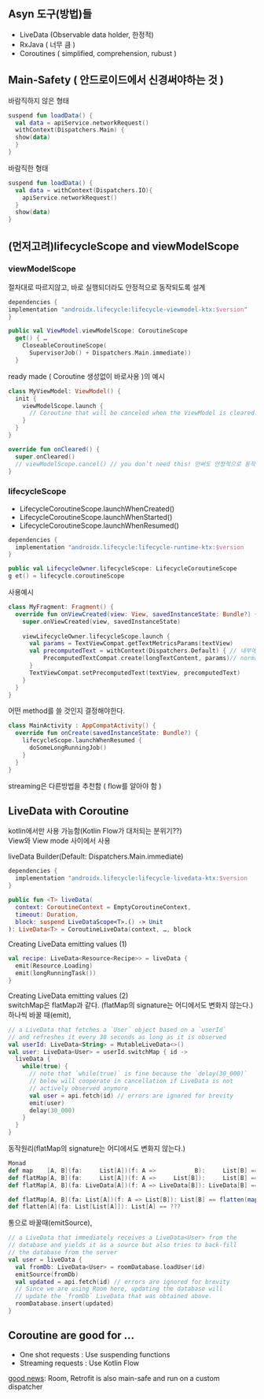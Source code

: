 ## Asyn 도구(방법)들

- LiveData (Observable data holder, 한정적)
- RxJava ( 너무 큼 )
- Coroutines ( simplified, comprehension, rubust )  


## Main-Safety ( 안드로이드에서 신경써야하는 것 )
바람직하지 않은 형태
```kotlin
suspend fun loadData() {
  val data = apiService.networkRequest()
  withContext(Dispatchers.Main) { 
  show(data)
  }
}
```

바람직한 형태
```kotlin
suspend fun loadData() {
  val data = withContext(Dispatchers.IO){ 
    apiService.networkRequest()
  }
  show(data)
}
```


## (먼저고려)lifecycleScope and viewModelScope  
### viewModelScope  
절차대로 따르지않고, 바로 실행되더라도 안정적으로 동작되도록 설계  
```kotlin
dependencies {
implementation "androidx.lifecycle:lifecycle-viewmodel-ktx:$version"
}

public val ViewModel.viewModelScope: CoroutineScope
  get() { …
    CloseableCoroutineScope(
      SupervisorJob() + Dispatchers.Main.immediate))
  } 
```

ready made ( Coroutine 생성없이 바로사용 )의 예시  
```kotlin
class MyViewModel: ViewModel() {
  init {
    viewModelScope.launch {
      // Coroutine that will be canceled when the ViewModel is cleared.
    }
  }
}

override fun onCleared() {
  super.onCleared()
  // viewModelScope.cancel() // you don’t need this! 안써도 안정적으로 동작되도록 ready made  
}

```

### lifecycleScope  
- LifecycleCoroutineScope.launchWhenCreated()
- LifecycleCoroutineScope.launchWhenStarted()
- LifecycleCoroutineScope.launchWhenResumed()

```kotlin
dependencies {
  implementation "androidx.lifecycle:lifecycle-runtime-ktx:$version
}

public val LifecycleOwner.lifecycleScope: LifecycleCoroutineScope
g et() = lifecycle.coroutineScope

```

사용예시  
```kotlin
class MyFragment: Fragment() {
  override fun onViewCreated(view: View, savedInstanceState: Bundle?) {
    super.onViewCreated(view, savedInstanceState)
    
    viewLifecycleOwner.lifecycleScope.launch {
      val params = TextViewCompat.getTextMetricsParams(textView)
      val precomputedText = withContext(Dispatchers.Default) { // 내부에 suspend funtion이라면 좋지않음
          PrecomputedTextCompat.create(longTextContent, params)// normal function이라 현재와 같이 구성된 것으로 추정
      }
      TextViewCompat.setPrecomputedText(textView, precomputedText)
    }
  }
}

```

어떤 method를 쓸 것인지 결정해야한다.  
```kotlin
class MainActivity : AppCompatActivity() {
  override fun onCreate(savedInstanceState: Bundle?) {
    lifecycleScope.launchWhenResumed {
      doSomeLongRunningJob()
    }
  }
}
```
streaming은 다른방법을 추천함 ( flow를 알아야 함 )


## LiveData with Coroutine  
kotlin에서만 사용 가능함(Kotlin Flow가 대처되는 분위기??)    
View와 View mode 사이에서 사용  

liveData Builder(Default: Dispatchers.Main.immediate)  
```kotlin
dependencies {
  implementation "androidx.lifecycle:lifecycle-livedata-ktx:$version
}

public fun <T> liveData(
  context: CoroutineContext = EmptyCoroutineContext,
  timeout: Duration,
  block: suspend LiveDataScope<T>.() -> Unit
): LiveData<T> = CoroutineLiveData(context, …, block
```

Creating LiveData emitting values (1)  
```kotlin  
val recipe: LiveData<Resource<Recipe>> = liveData {
  emit(Resource.Loading)
  emit(longRunningTask())
}
```

Creating LiveData emitting values (2)  
switchMap은 flatMap과 같다. (flatMap의 signature는 어디에서도 변화지 않는다.)  
하나씩 바꿀 때(emit),  
```kotlin  
// a LiveData that fetches a `User` object based on a `userId`
// and refreshes it every 30 seconds as long as it is observed
val userId: LiveData<String> = MutableLiveData<>()
val user: LiveData<User> = userId.switchMap { id ->
  liveData {
    while(true) {
      // note that `while(true)` is fine because the `delay(30_000)`
      // below will cooperate in cancellation if LiveData is not
      // actively observed anymore
      val user = api.fetch(id) // errors are ignored for brevity
      emit(user)
      delay(30_000)
    }
  }
}
```

동작원리(flatMap의 signature는 어디에서도 변화지 않는다.)     
```scala
Monad
def map    [A, B](fa:     List[A])(f: A =>           B):     List[B] == ???
def flatMap[A, B](fa:     List[A])(f: A =>     List[B]):     List[B] == ???
def flatMap[A, B](fa: LiveData[A])(f: A => LiveData[B]): LiveData[B] == ???

def flatMap[A, B](fa: List[A])(f: A => List[B]): List[B] == flatten(map(fa)(f))
def flatten[A](fa: List[List[A]]): List[A] == ???
```


통으로 바꿀때(emitSource),  
```kotlin 
// a LiveData that immediately receives a LiveData<User> from the
// database and yields it as a source but also tries to back-fill
// the database from the server
val user = liveData {
  val fromDb: LiveData<User> = roomDatabase.loadUser(id)
  emitSource(fromDb)
  val updated = api.fetch(id) // errors are ignored for brevity
  // Since we are using Room here, updating the database will
  // update the `fromDb` LiveData that was obtained above.
  roomDatabase.insert(updated)
}
```


## Coroutine are good for ...    
-  One shot requests : Use suspending functions
- Streaming requests : Use Kotlin Flow

[good news](https://medium.com/androiddevelopers/coroutines-on-android-part-iii-real-work-2ba8a2ec2f45):  Room, Retrofit is also main-safe and run on a custom dispatcher  
